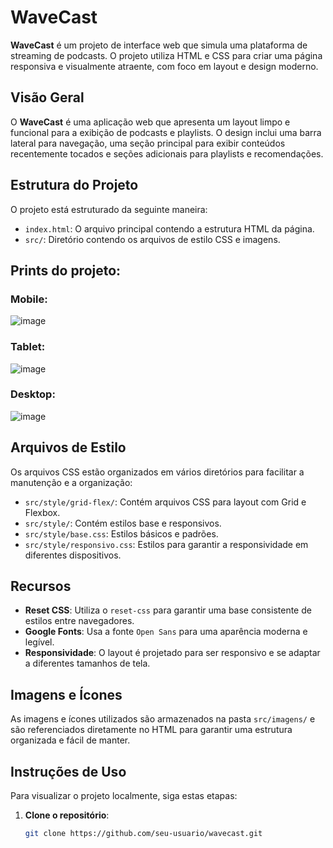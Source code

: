 # WaveCast

**WaveCast** é um projeto de interface web que simula uma plataforma de streaming de podcasts. O projeto utiliza HTML e CSS para criar uma página responsiva e visualmente atraente, com foco em layout e design moderno.

## Visão Geral

O **WaveCast** é uma aplicação web que apresenta um layout limpo e funcional para a exibição de podcasts e playlists. O design inclui uma barra lateral para navegação, uma seção principal para exibir conteúdos recentemente tocados e seções adicionais para playlists e recomendações.

## Estrutura do Projeto

O projeto está estruturado da seguinte maneira:

- `index.html`: O arquivo principal contendo a estrutura HTML da página.
- `src/`: Diretório contendo os arquivos de estilo CSS e imagens.

## Prints do projeto:
### Mobile: 
![image](https://github.com/user-attachments/assets/3cc971c8-41cf-455a-aff6-bf65390c5ee2)

### Tablet:
![image](https://github.com/user-attachments/assets/3baa21da-17d9-4efc-a156-c71456800da6)

### Desktop:
![image](https://github.com/user-attachments/assets/3829df9b-7125-41d4-89f6-0469b2393420)



## Arquivos de Estilo

Os arquivos CSS estão organizados em vários diretórios para facilitar a manutenção e a organização:

- `src/style/grid-flex/`: Contém arquivos CSS para layout com Grid e Flexbox.
- `src/style/`: Contém estilos base e responsivos.
- `src/style/base.css`: Estilos básicos e padrões.
- `src/style/responsivo.css`: Estilos para garantir a responsividade em diferentes dispositivos.

## Recursos

- **Reset CSS**: Utiliza o `reset-css` para garantir uma base consistente de estilos entre navegadores.
- **Google Fonts**: Usa a fonte `Open Sans` para uma aparência moderna e legível.
- **Responsividade**: O layout é projetado para ser responsivo e se adaptar a diferentes tamanhos de tela.

## Imagens e Ícones

As imagens e ícones utilizados são armazenados na pasta `src/imagens/` e são referenciados diretamente no HTML para garantir uma estrutura organizada e fácil de manter.

## Instruções de Uso

Para visualizar o projeto localmente, siga estas etapas:

1. **Clone o repositório**:
   ```bash
   git clone https://github.com/seu-usuario/wavecast.git
